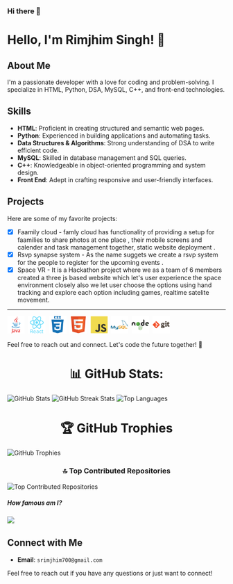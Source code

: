 ### Hi there 👋

<!--
**srimjhim700/srimjhim700** is a ✨ _special_ ✨ repository because its `README.md` (this file) appears on your GitHub profile.

Here are some ideas to get you started:

- 🔭 I’m currently working on ...
- 🌱 I’m currently learning ...
- 👯 I’m looking to collaborate on ...
- 🤔 I’m looking for help with ...
- 💬 Ask me about ...
- 📫 How to reach me: ...
- 😄 Pronouns: ...
- ⚡ Fun fact: ...
-->
# Hello, I'm Rimjhim Singh! 👋

## About Me
I'm a passionate developer with a love for coding and problem-solving. I specialize in HTML, Python, DSA, MySQL, C++, and front-end technologies.

## Skills
- **HTML**: Proficient in creating structured and semantic web pages.
- **Python**: Experienced in building applications and automating tasks.
- **Data Structures & Algorithms**: Strong understanding of DSA to write efficient code.
- **MySQL**: Skilled in database management and SQL queries.
- **C++**: Knowledgeable in object-oriented programming and system design.
- **Front End**: Adept in crafting responsive and user-friendly interfaces.

## Projects
Here are some of my favorite projects:
- [x] Faamily cloud - famly cloud has functionality of providing a setup for faamilies to share photos at one place , their mobile screens and calender and task management together, static website deployment .
- [x] Rsvp synapse system - As the name suggets we create a rsvp system for the people to register for the upcoming events .
- [x] Space VR  - It is a Hackathon project where we as  a team of 6 members created a three js based website which let's user experience the space environment closely also we let user choose the options using hand tracking and explore each option including games, realtime satelite movement.

---
<div >
  <img src="https://github.com/devicons/devicon/blob/master/icons/java/java-original-wordmark.svg" title="Java" alt="Java" width="40" height="40"/>&nbsp;
  <img src="https://github.com/devicons/devicon/blob/master/icons/react/react-original-wordmark.svg" title="React" alt="React" width="40" height="40"/>&nbsp;
  <img src="https://github.com/devicons/devicon/blob/master/icons/css3/css3-plain-wordmark.svg"  title="CSS3" alt="CSS" width="40" height="40"/>&nbsp;
  <img src="https://github.com/devicons/devicon/blob/master/icons/html5/html5-original.svg" title="HTML5" alt="HTML" width="40" height="40"/>&nbsp;
  <img src="https://github.com/devicons/devicon/blob/master/icons/javascript/javascript-original.svg" title="JavaScript" alt="JavaScript" width="40" height="40"/>&nbsp;
  <img src="https://github.com/devicons/devicon/blob/master/icons/mysql/mysql-original-wordmark.svg" title="MySQL"  alt="MySQL" width="40" height="40"/>&nbsp;
  <img src="https://github.com/devicons/devicon/blob/master/icons/nodejs/nodejs-original-wordmark.svg" title="NodeJS" alt="NodeJS" width="40" height="40"/>&nbsp;
  <img src="https://github.com/devicons/devicon/blob/master/icons/git/git-original-wordmark.svg" title="Git" **alt="Git" width="40" height="40"/>
</div>

Feel free to reach out and connect. Let's code the future together! 🚀

<h1 align="center"> 📊 GitHub Stats:</h1>
<div >
  <img align="center" src="https://github-readme-stats.vercel.app/api?username=srimjhim700&theme=shades-of-purple&hide_border=true&include_all_commits=true&count_private=true" alt="GitHub Stats">
  <img align="center"  src="https://github-readme-streak-stats.herokuapp.com/?user=srimjhim700&theme=tokyonight&hide_border=true" alt="GitHub Streak Stats">
  <img align="center" src="https://github-readme-stats.vercel.app/api/top-langs/?username=srimjhim700&theme=dracula&hide_border=true&include_all_commits=true&count_private=true&layout=compact" alt="Top Languages">
</div>


<h1 align="center"> 🏆 GitHub Trophies</h1>
  <img align="center" src="https://github-profile-trophy.vercel.app/?username=srimjhim700&theme=moltack=true&no-bg=false&margin-w=4" alt="GitHub Trophies">


<h3 align="center">🔝 Top Contributed Repositories </h3>
<img align="center" src="https://github-contributor-stats.vercel.app/api?username=srimjhim700&limit=5&theme=tokyonight&hide_border=true&combine_all_yearly_contributions=true" alt="Top Contributed Repositories">


##### How famous am I?
[![](https://visitcount.itsvg.in/api?id=srimjhim700&label=Profile%20Views&color=8&icon=6&pretty=true)](https://visitcount.itsvg.in)

## Connect with Me
- **Email**: `srimjhim700@gmail.com`

Feel free to reach out if you have any questions or just want to connect!
